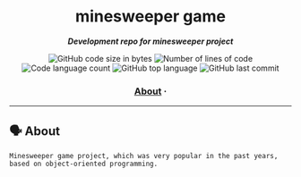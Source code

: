 <h1 align="center">
	minesweeper game
</h1>

<p align="center">
	<b><i>Development repo for minesweeper project</i></b><br>
</p>

<p align="center">
	<img alt="GitHub code size in bytes" src="https://img.shields.io/github/languages/code-size/tugberkcil/minesweeper_project?color=blueviolet" />
	<img alt="Number of lines of code" src="https://img.shields.io/tokei/lines/github/tugberkcil/minesweeper_project?color=blueviolet" />
	<img alt="Code language count" src="https://img.shields.io/github/languages/count/tugberkcil/minesweeper_project?color=blue" />
	<img alt="GitHub top language" src="https://img.shields.io/github/languages/top/tugberkcil/minesweeper_project?color=blue" />
	<img alt="GitHub last commit" src="https://img.shields.io/github/last-commit/tugberkcil/minesweeper_project?color=brightgreen" />
</p>

<h3 align="center">
	<a href="#%EF%B8%8F-about">About</a>
	<span> · </span>
	
</h3>

---

## 🗣️ About

	Minesweeper game project, which was very popular in the past years, based on object-oriented programming.

